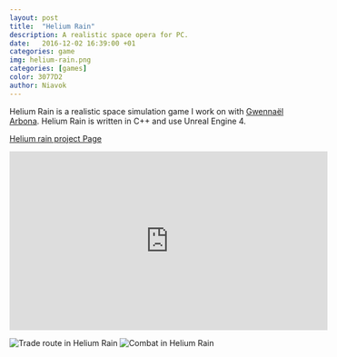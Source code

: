 ```yaml
---
layout: post
title:  "Helium Rain"
description: A realistic space opera for PC.
date:   2016-12-02 16:39:00 +01
categories: game
img: helium-rain.png
categories: [games]
color: 3077D2
author: Niavok
---
```


Helium Rain is a realistic space simulation game I work on with [Gwennaël Arbona](http://gwennael.arbona.eu/). Helium Rain is written in C++ and use Unreal Engine 4.



[Helium rain project Page](http://helium-rain.com)

<iframe width="560" height="315" src="https://www.youtube.com/embed/P8u5JuIJo0Y" frameborder="0" allowfullscreen></iframe>



![Trade route in Helium Rain]({{site.baseurl}}/images/hr-trade-route.jpg)
![Combat in Helium Rain]({{site.baseurl}}/images/hr-combat1.jpg)
